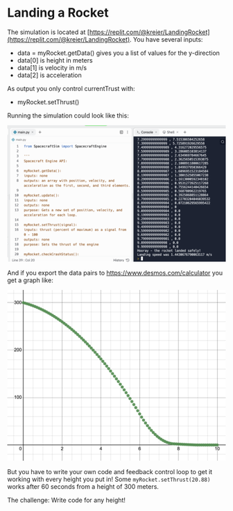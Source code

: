 # Landing a Rocket

The simulation is located at [https://replit.com/@kreier/LandingRocket](https://replit.com/@kreier/LandingRocket). You have several inputs:

- data = myRocket.getData() gives you a list of values for the y-direction
- data[0] is height in meters
- data[1] is velocity in m/s
- data[2] is acceleration

As output you only control currentTrust with:

- myRocket.setThrust()

Running the simulation could look like this:

![replit](replit.png)

And if you export the data pairs to https://www.desmos.com/calculator you get a graph like:

![desmos](desmos.png)

But you have to write your own code and feedback control loop to get it working with every height you put in! Some `myRocket.setThrust(20.88)` works after 60 seconds from a height of 300 meters.

The challenge: Write code for any height!
